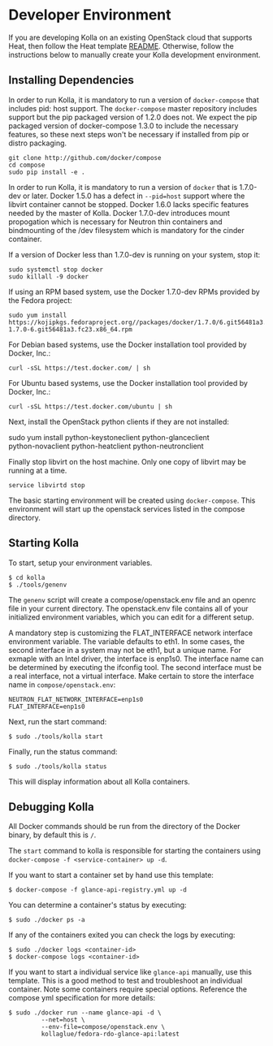 # Developer Environment

If you are developing Kolla on an existing OpenStack cloud
that supports Heat, then follow the Heat template [README][].
Otherwise, follow the instructions below to manually create
your Kolla development environment.

[README]: https://github.com/stackforge/kolla/blob/master/devenv/README.md

## Installing Dependencies

In order to run Kolla, it is mandatory to run a version of `docker-compose`
that includes pid: host support.  The `docker-compose` master repository
includes support but the pip packaged version of 1.2.0 does not.  We expect
the pip packaged version of docker-compose 1.3.0 to include the necessary
features, so these next steps won't be necessary if installed from pip or
distro packaging.

    git clone http://github.com/docker/compose
    cd compose
    sudo pip install -e .

In order to run Kolla, it is mandatory to run a version of `docker`
that is 1.7.0-dev or later.  Docker 1.5.0 has a defect in `--pid=host`
support where the libvirt container cannot be stopped.  Docker 1.6.0 lacks
specific features needed by the master of Kolla.  Docker 1.7.0-dev introduces
mount propogation which is necessary for Neutron thin containers
and bindmounting of the /dev filesystem which is mandatory for the cinder
container.

If a version of Docker less than 1.7.0-dev is running on your system, stop it:

    sudo systemctl stop docker
    sudo killall -9 docker

If using an RPM based system, use the Docker 1.7.0-dev RPMs provided by the
Fedora project:

    sudo yum install https://kojipkgs.fedoraproject.org//packages/docker/1.7.0/6.git56481a3.fc23/x86_64/docker-1.7.0-6.git56481a3.fc23.x86_64.rpm

For Debian based systems, use the Docker installation tool provided by Docker,
Inc.:

    curl -sSL https://test.docker.com/ | sh

For Ubuntu based systems, use the Docker installation tool provided by Docker,
Inc.:

    curl -sSL https://test.docker.com/ubuntu | sh

Next, install the OpenStack python clients if they are not installed:

   sudo yum install python-keystoneclient python-glanceclient \
       python-novaclient python-heatclient python-neutronclient

Finally stop libvirt on the host machine.  Only one copy of libvirt may be
running at a time.

    service libvirtd stop

The basic starting environment will be created using `docker-compose`.
This environment will start up the openstack services listed in the
compose directory.

## Starting Kolla

To start, setup your environment variables.

    $ cd kolla
    $ ./tools/genenv

The `genenv` script will create a compose/openstack.env file
and an openrc file in your current directory. The openstack.env
file contains all of your initialized environment variables, which
you can edit for a different setup.

A mandatory step is customizing the FLAT_INTERFACE network interface
environment variable.  The variable defaults to eth1.  In some cases, the
second interface in a system may not be eth1, but a unique name.  For
exmaple with an Intel driver, the interface is enp1s0.  The interface name
can be determined by executing the ifconfig tool.  The second interface must
be a real interface, not a virtual interface.  Make certain to store the
interface name in `compose/openstack.env`:

    NEUTRON_FLAT_NETWORK_INTERFACE=enp1s0
    FLAT_INTERFACE=enp1s0

Next, run the start command:

    $ sudo ./tools/kolla start

Finally, run the status command:

    $ sudo ./tools/kolla status

This will display information about all Kolla containers.

## Debugging Kolla

All Docker commands should be run from the directory of the Docker binary,
by default this is `/`.

The `start` command to kolla is responsible for starting the containers
using `docker-compose -f <service-container> up -d`.

If you want to start a container set by hand use this template:

    $ docker-compose -f glance-api-registry.yml up -d


You can determine a container's status by executing:

    $ sudo ./docker ps -a

If any of the containers exited you can check the logs by executing:

    $ sudo ./docker logs <container-id>
    $ docker-compose logs <container-id>

If you want to start a individual service like `glance-api` manually, use
this template.  This is a good method to test and troubleshoot an individual
container.  Note some containers require special options.  Reference the
compose yml specification for more details:

    $ sudo ./docker run --name glance-api -d \
             --net=host \
             --env-file=compose/openstack.env \
             kollaglue/fedora-rdo-glance-api:latest
